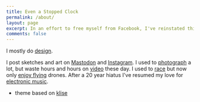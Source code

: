 ```yaml
---
title: Even a Stopped Clock
permalink: /about/
layout: page
excerpt: In an effort to free myself from Facebook, I've reinstated this blog to be filled with random ramblings of dubious quality, rather than quality articles you might expect from a high effort medium.
comments: false
---
```


I mostly do <a rel="me" href="https://jimmac.eu">design</a>.

I post sketches and art on [Mastodon](https://mastodon.social/@jimmac) and [Instagram](https://instagram.com/jimmacfx). I used to [photograph](https://photo.jimmac.eu/) a lot, but waste hours and hours on [video](https://vimeo.com/jimmacfx) these day. I used to [race](https://www.youtube.com/watch?v=sMdIYyGLNbA) but now only [enjoy flying](https://vimeo.com/474846688) drones. After a 20 year hiatus I've resumed my love for [electronic music](https://music.jimmac.eu).

- theme based on [klise](https://github.com/piharpi/jekyll-klise)
